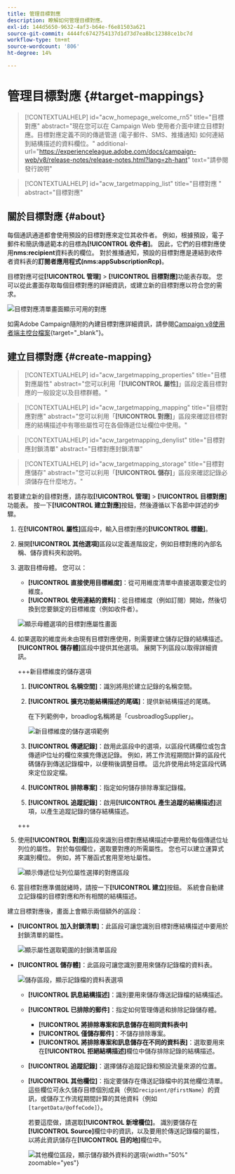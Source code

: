 ```yaml
---
title: 管理目標對應
description: 瞭解如何管理目標對應。
exl-id: 144d5650-9632-4af3-b64e-f6e81503a621
source-git-commit: 4444fc6742754137d1d73d7ea8bc12388ce1bc7d
workflow-type: tm+mt
source-wordcount: '806'
ht-degree: 14%

---
```


# 管理目標對應 {#target-mappings}

>[!CONTEXTUALHELP]
>id="acw_homepage_welcome_rn5"
>title="目標對應"
>abstract="現在您可以在 Campaign Web 使用者介面中建立目標對應。目標對應定義不同的傳遞管道 (電子郵件、SMS、推播通知) 如何連結到結構描述的資料欄位。"
>additional-url="https://experienceleague.adobe.com/docs/campaign-web/v8/release-notes/release-notes.html?lang=zh-hant" text="請參閱發行說明"

>[!CONTEXTUALHELP]
>id="acw_targetmapping_list"
>title="目標對應 "
>abstract="目標對應"

## 關於目標對應 {#about}

每個通訊通道都會使用預設的目標對應來定位其收件者。 例如，根據預設，電子郵件和簡訊傳遞範本的目標為&#x200B;**[!UICONTROL 收件者]**。 因此，它們的目標對應使用&#x200B;**nms:recipient**&#x200B;資料表的欄位。 對於推播通知，預設的目標對應是連結到收件者資料表的&#x200B;**訂閱者應用程式(nms:appSubscriptionRcp)**。

目標對應可從&#x200B;**[!UICONTROL 管理]** > **[!UICONTROL 目標對應]**&#x200B;功能表存取。 您可以從此畫面存取每個目標對應的詳細資訊，或建立新的目標對應以符合您的需求。

![目標對應清單畫面顯示可用的對應](assets/target-mappings-list.png)

如需Adobe Campaign隨附的內建目標對應詳細資訊，請參閱[Campaign v8使用者端主控台檔案](https://experienceleague.adobe.com/docs/campaign/campaign-v8/audience/add-profiles/target-mappings.html?lang=zh-Hant){target="_blank"}。

## 建立目標對應 {#create-mapping}

>[!CONTEXTUALHELP]
>id="acw_targetmapping_properties"
>title="目標對應屬性"
>abstract="您可以利用「**[!UICONTROL 屬性]**」區段定義目標對應的一般設定以及目標群體。"

>[!CONTEXTUALHELP]
>id="acw_targetmapping_mapping"
>title="目標對應對應"
>abstract="您可以利用「**[!UICONTROL 對應]**」區段來確認目標對應的結構描述中有哪些屬性可在各個傳遞位址欄位中使用。"

>[!CONTEXTUALHELP]
>id="acw_targetmapping_denylist"
>title="目標對應封鎖清單"
>abstract="目標對應封鎖清單"

>[!CONTEXTUALHELP]
>id="acw_targetmapping_storage"
>title="目標對應儲存"
>abstract="您可以利用「**[!UICONTROL 儲存]**」區段來確認記錄必須儲存在什麼地方。"

若要建立新的目標對應，請存取&#x200B;**[!UICONTROL 管理]** > **[!UICONTROL 目標對應]**&#x200B;功能表。 按一下&#x200B;**[!UICONTROL 建立對應]**&#x200B;按鈕，然後遵循以下各節中詳述的步驟。

1. 在&#x200B;**[!UICONTROL 屬性]**&#x200B;區段中，輸入目標對應的&#x200B;**[!UICONTROL 標籤]**。

1. 展開&#x200B;**[!UICONTROL 其他選項]**&#x200B;區段以定義進階設定，例如目標對應的內部名稱、儲存資料夾和說明。

1. 選取目標母體。 您可以：

   * **[!UICONTROL 直接使用目標維度]**：從可用維度清單中直接選取要定位的維度。
   * **[!UICONTROL 使用連結的資料]**：從目標維度（例如訂閱）開始，然後切換到您要鎖定的目標維度（例如收件者）。

   ![顯示母體選項的目標對應屬性畫面](assets/target-mappings-properties.png)

1. 如果選取的維度尚未由現有目標對應使用，則需要建立儲存記錄的結構描述。 **[!UICONTROL 儲存體]**&#x200B;區段中提供其他選項。 展開下列區段以取得詳細資訊。

   +++新目標維度的儲存選項

   1. **[!UICONTROL 名稱空間]**：識別將用於建立記錄的名稱空間。
   1. **[!UICONTROL 擴充功能結構描述的尾碼]**：提供新結構描述的尾碼。

      在下列範例中，broadlog名稱將是「cusbroadlogSupplier」。

      ![新目標維度的儲存選項範例](assets/target-mappings-new.png)

   1. **[!UICONTROL 傳遞記錄]**：啟用此區段中的選項，以區段代碼欄位或包含傳遞IP位址的欄位來擴充傳送記錄。 例如，將工作流程期間計算的區段代碼儲存到傳送記錄檔中，以便稍後調整目標。 這允許使用此特定區段代碼來定位設定檔。

   1. **[!UICONTROL 排除專案]**：指定如何儲存排除專案記錄檔。

   1. **[!UICONTROL 追蹤記錄]**：啟用&#x200B;**[!UICONTROL 產生追蹤的結構描述]**&#x200B;選項，以產生追蹤記錄的儲存結構描述。

   +++

1. 使用&#x200B;**[!UICONTROL 對應]**&#x200B;區段來識別目標對應結構描述中要用於每個傳遞位址列位的屬性。 對於每個欄位，選取要對應的所需屬性。 您也可以建立運算式來識別欄位。 例如，將下層函式套用至地址屬性。

   ![顯示傳遞位址列位屬性選擇的對應區段](assets/target-mappings-mapping.png)

1. 當目標對應準備就緒時，請按一下&#x200B;**[!UICONTROL 建立]**&#x200B;按鈕。 系統會自動建立記錄檔的目標對應和所有相關的結構描述。

建立目標對應後，畫面上會顯示兩個額外的區段：

* **[!UICONTROL 加入封鎖清單]**：此區段可讓您識別目標對應結構描述中要用於封鎖清單的屬性。

  ![顯示屬性選取範圍的封鎖清單區段](assets/target-mappings-denylisting.png)

* **[!UICONTROL 儲存體]**：此區段可讓您識別要用來儲存記錄檔的資料表。

  ![儲存區段，顯示記錄檔的資料表選項](assets/target-mappings-storage.png)

   * **[!UICONTROL 訊息結構描述]**：識別要用來儲存傳送記錄檔的結構描述。
   * **[!UICONTROL 已排除的郵件]**：指定如何管理傳遞和排除記錄儲存體。

      * **[!UICONTROL 將排除專案和訊息儲存在相同資料表中]**
      * **[!UICONTROL 僅儲存郵件]**：不儲存排除專案。
      * **[!UICONTROL 將排除專案和訊息儲存在不同的資料表]**：選取要用來在&#x200B;**[!UICONTROL 拒絕結構描述]**&#x200B;欄位中儲存排除記錄的結構描述。

   * **[!UICONTROL 追蹤記錄]**：選擇儲存追蹤記錄和預設流量來源的位置。
   * **[!UICONTROL 其他欄位]**：指定要儲存在傳送記錄檔中的其他欄位清單。 這些欄位可永久儲存目標個別成員（例如`recipient/@firstName`）的資訊，或儲存工作流程期間計算的其他資料（例如`[targetData/@offeCode]`）。

     若要這麼做，請選取&#x200B;**[!UICONTROL 新增欄位]**。 識別要儲存在&#x200B;**[!UICONTROL Source]**&#x200B;欄位中的資訊，以及要用於傳送記錄檔的屬性，以將此資訊儲存在&#x200B;**[!UICONTROL 目的地]**&#x200B;欄位中。

     ![其他欄位區段，顯示儲存額外資料的選項](assets/target-mappings-additional.png){width="50%" zoomable="yes"}